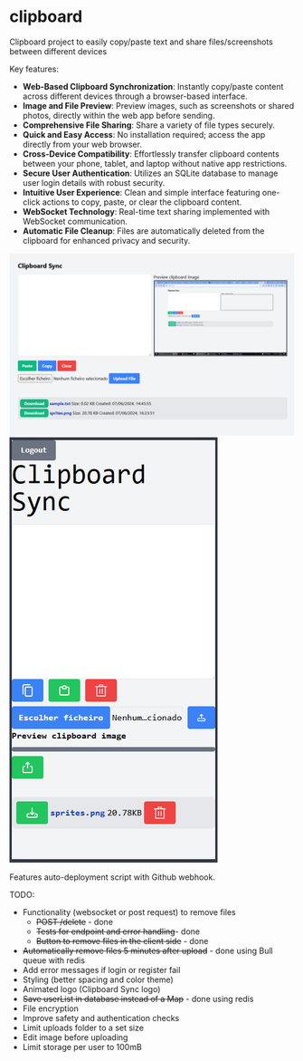 # clipboard
Clipboard project to easily copy/paste text and share files/screenshots between different devices

Key features:
- **Web-Based Clipboard Synchronization**: Instantly copy/paste content across different devices through a browser-based interface.
- **Image and File Preview**: Preview images, such as screenshots or shared photos, directly within the web app before sending.
- **Comprehensive File Sharing**: Share a variety of file types securely.
- **Quick and Easy Access**: No installation required; access the app directly from your web browser.
- **Cross-Device Compatibility**: Effortlessly transfer clipboard contents between your phone, tablet, and laptop without native app restrictions.
- **Secure User Authentication**: Utilizes an SQLite database to manage user login details with robust security.
- **Intuitive User Experience**: Clean and simple interface featuring one-click actions to copy, paste, or clear the clipboard content.
- **WebSocket Technology**: Real-time text sharing implemented with WebSocket communication.
- **Automatic File Cleanup**: Files are automatically deleted from the clipboard for enhanced privacy and security.

![alt text](image-1.png)
![alt text](image-2.png)

Features auto-deployment script with Github webhook.


TODO:
- Functionality (websocket or post request) to remove files
  - ~~POST /delete~~ - done
  - ~~Tests for endpoint and error handling~~- done
  - ~~Button to remove files in the client side~~ - done
- ~~Automatically remove files 5 minutes after upload~~ - done using Bull queue with redis
- Add error messages if login or register fail
- Styling (better spacing and color theme)
- Animated logo (Clipboard Sync logo)
- ~~Save userList in database instead of a Map~~ - done using redis
- File encryption
- Improve safety and authentication checks
- Limit uploads folder to a set size
- Edit image before uploading
- Limit storage per user to 100mB